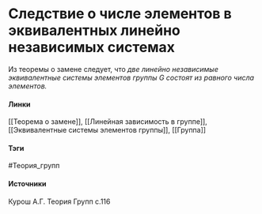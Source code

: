 # Следствие о числе элементов в эквивалентных линейно независимых системах
Из теоремы о замене следует, что *две линейно независимые эквивалентные системы элементов группы $G$ состоят из равного числа элементов.*

#### Линки
 [[Теорема о замене]],
 [[Линейная зависимость в группе]],
 [[Эквивалентные системы элементов группы]],
 [[Группа]]
#### Тэги
 #Теория_групп 
#### Источники
 Курош А.Г. Теория Групп с.116